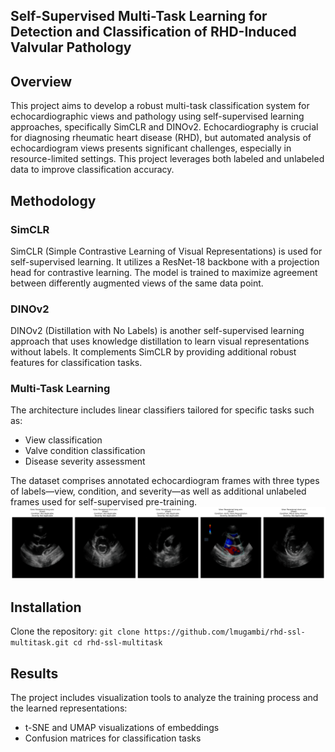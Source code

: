 ## Self-Supervised Multi-Task Learning for Detection and Classification of RHD-Induced Valvular Pathology

## Overview

This project aims to develop a robust multi-task classification system for echocardiographic views and pathology using self-supervised learning approaches, specifically SimCLR and DINOv2. Echocardiography is crucial for diagnosing rheumatic heart disease (RHD), but automated analysis of echocardiogram views presents significant challenges, especially in resource-limited settings. This project leverages both labeled and unlabeled data to improve classification accuracy.

## Methodology

### SimCLR
SimCLR (Simple Contrastive Learning of Visual Representations) is used for self-supervised learning. It utilizes a ResNet-18 backbone with a projection head for contrastive learning. The model is trained to maximize agreement between differently augmented views of the same data point.

### DINOv2
DINOv2 (Distillation with No Labels) is another self-supervised learning approach that uses knowledge distillation to learn visual representations without labels. It complements SimCLR by providing additional robust features for classification tasks.

### Multi-Task Learning
The architecture includes linear classifiers tailored for specific tasks such as:
- View classification
- Valve condition classification
- Disease severity assessment

The dataset comprises annotated echocardiogram frames with three types of labels—view, condition, and severity—as well as additional unlabeled frames used for self-supervised pre-training.
![alt text](dinov2-rhd/outputs/run_20241105_162913/initial_samples.png)

## Installation

Clone the repository:
    ```
    git clone https://github.com/lmugambi/rhd-ssl-multitask.git
    cd rhd-ssl-multitask
    ```





## Results
The project includes visualization tools to analyze the training process and the learned representations:

- t-SNE and UMAP visualizations of embeddings
- Confusion matrices for classification tasks


